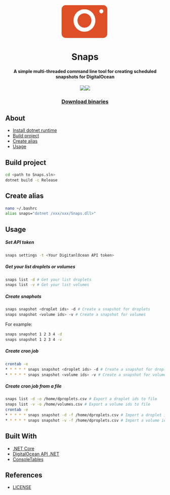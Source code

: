 <p align="center">
<img src="/snaps.png" width="150" hight="150"/>
</p>
<h1 align="center">Snaps</h1>
<h4 align="center">A simple multi-threaded command line tool for creating scheduled snapshots for DigitalOcean</h4>

<p align="center">
<img src="https://api.codacy.com/project/badge/Grade/e4b53e249ee04916b28227000340540f"/><img src="https://img.shields.io/github/license/podobaas/Snaps"/>
</p>

<h3 align="center"><a href="https://github.com/podobaas/Snaps/releases/tag/1.0">Download binaries</a></h3>
  
## About
+ [Install dotnet runtime](https://docs.microsoft.com/ru-ru/dotnet/core/install/linux-package-manager-ubuntu-1804)
+ [Build project](README.md#build-project)
+ [Create alias](README.md#create-alias)
+ [Usage](README.md#usage)


## Build project
```bash
cd <path to Snaps.sln>
dotnet build -c Release
```

## Create alias
```bash
nano ~/.bashrc
alias snaps="dotnet /xxx/xxx/Snaps.dll>"
```

## Usage

##### Set API token
```bash
snaps settings -t <Your DigitanlOcean API token>
```

##### Get your list droplets or volumes
```bash
snaps list -d # Get your list droplets
snaps list -v # Get your list volumes
```

##### Create snaphots
```bash
snaps snapshot <droplet ids> -d # Create a snapshot for droplets
snaps snapshot <volume ids> -v # Create a snapshot for volumes
```
For example:
```bash
snaps snapshot 1 2 3 4 -d
snaps snapshot 1 2 3 4 -v
```
##### Create cron job
```bash
crontab -e
* * * * * snaps snapshot <droplet ids> -d # Create a snapshot for droplets
* * * * * snaps snapshot <volume ids> -v # Create a snapshot for volumes
```

##### Create cron job from a file
```bash
snaps list -d -o /home/dproplets.csv # Export a droplet ids to file
snaps list -v -o /home/volumes.csv # Export a volume ids to file
crontab -e
* * * * * snaps snapshot -d -f /home/dproplets.csv # Import a droplet ids from file
* * * * * snaps snapshot -v -f /home/dproplets.csv # Import a volume ids from file
```

## Built With
+ [.NET Core](https://github.com/dotnet/core)
+ [DigitalOcean API .NET](https://github.com/trmcnvn/DigitalOcean.API)
+ [ConsoleTables](https://github.com/khalidabuhakmeh/ConsoleTables)

## References
+ [LICENSE](LICENSE)
